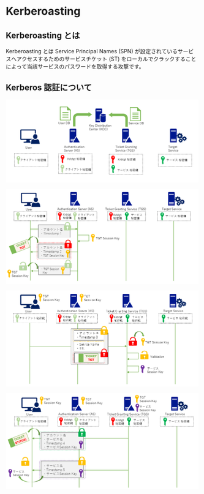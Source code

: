 # Kerberoasting


Kerberoasting とは
-------------

Kerberoasting とは Service Principal Names (SPN) が設定されているサービスへアクセスするためのサービスチケット (ST) をローカルでクラックすることによって当該サービスのパスワードを取得する攻撃です。

Kerberos 認証について
-------------

![kerberoasting1](images/kerberoasting1.png)



![kerberoasting2](images/kerberoasting2.png)



![kerberoasting3](images/kerberoasting3.png)



![kerberoasting4](images/kerberoasting4.png)
